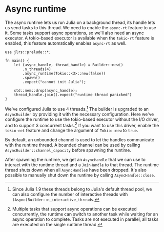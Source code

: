 # Async runtime

The async runtime lets us run Julia on a background thread, its handle lets us send tasks to this thread. We need to enable the `async-rt` feature to use it. Some tasks support async operations, so we'll also need an async executor. A tokio-based executor is available when the `tokio-rt` feature is enabled, this feature automatically enables `async-rt` as well.

```rust,ignore
use jlrs::prelude::*;

fn main() {
    let (async_handle, thread_handle) = Builder::new()
        .n_threads(4)
        .async_runtime(Tokio::<3>::new(false))
        .spawn()
        .expect("cannot init Julia");

    std::mem::drop(async_handle);
    thread_handle.join().expect("runtime thread panicked")
}
```

We've configured Julia to use 4 threads.[^1] The builder is upgraded to an `AsyncBuilder` by providing it with the necessary configuration. Here we've configure the runtime to use the tokio-based executor without the I/O driver, and to support 3 concurrent tasks.[^2] If you want to use this driver, enable the `tokio-net` feature and change the argument of `Tokio::new` to `true`.

By default, an unbounded channel is used to let the handles communicate with the runtime thread. A bounded channel can be used by calling `AsyncBuilder::channel_capacity` before spawning the runtime.

After spawning the runtime, we get an `AsyncHandle` that we can use to interact with the runtime thread and a `JoinHandle` to that thread. The runtime thread shuts down when all `AsyncHandle`s have been dropped. It's also possible to manually shut down the runtime by calling `AsyncHandle::close`.

[^1]: Since Julia 1.9 these threads belong to Julia's default thread pool, we can also configure the number of interactive threads with `(Async)Builder::n_interactive_threads`.

[^2]: Multiple tasks that support async operations can be executed concurrently, the runtime can switch to another task while waiting for an async operation to complete. Tasks are not executed in parallel, all tasks are executed on the single runtime thread.
